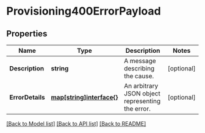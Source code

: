 # Provisioning400ErrorPayload

## Properties

Name | Type | Description | Notes
------------ | ------------- | ------------- | -------------
**Description** | **string** | A message describing the cause.  | [optional] 
**ErrorDetails** | [**map[string]interface{}**](.md) | An arbitrary JSON object representing the error.  | [optional] 

[[Back to Model list]](../README.md#documentation-for-models) [[Back to API list]](../README.md#documentation-for-api-endpoints) [[Back to README]](../README.md)


